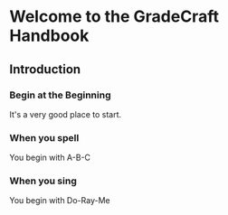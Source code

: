 # Welcome to the GradeCraft Handbook

## Introduction

### Begin at the Beginning
It's a very good place to start. 


### When you spell
You begin with A-B-C

### When you sing
You begin with Do-Ray-Me
